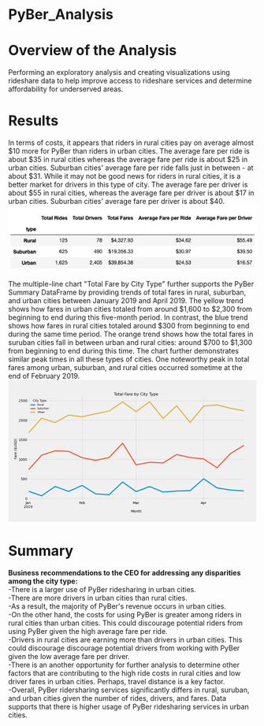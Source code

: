 # PyBer_Analysis

# Overview of the Analysis
Performing an exploratory analysis and creating visualizations using rideshare data to help improve access to rideshare services and determine affordability for underserved areas.

# Results
In terms of costs, it appears that riders in rural cities pay on average almost $10 more for PyBer than riders in urban cities. The average fare per ride is about $35 in rural cities whereas the average fare per ride is about $25 in urban cities. Suburban cities' average fare per ride falls just in between - at about $31. While it may not be good news for riders in rural cities, it is a better market for drivers in this type of city. The average fare per driver is about $55 in rural cities, whereas the average fare per driver is about $17 in urban cities. Suburban cities' average fare per driver is about $40.
<br/>![Anaysis](analysis/analysis.png)

The multiple-line chart "Total Fare by City Type" further supports the PyBer Summary DataFrame by providing trends of total fares in rural, suburban, and urban cities between January 2019 and April 2019. The yellow trend shows how fares in urban cities totaled from around $1,600 to $2,300 from beginning to end during this five-month period. In contrast, the blue trend shows how fares in rural cities totaled around $300 from beginning to end during the same time period. The orange trend shows how the total fares in suruban cities fall in between urban and rural cities: around $700 to $1,300 from beginning to end during this time. The chart further demonstrates similar peak times in all these types of cities. One noteworthy peak in total fares among urban, suburban, and rural cities occurred sometime at the end of February 2019.
![Fig8](analysis/Fig8.png)

# Summary
**Business recommendations to the CEO for addressing any disparities among the city type:**
<br/>-There is a larger use of PyBer ridesharing in urban cities.
<br/>-There are more drivers in urban cities than rural cities.
<br/>-As a result, the majority of PyBer's revenue occurs in urban cities.
<br/>-On the other hand, the costs for using PyBer is greater among riders in rural cities than urban cities. This could discourage potential riders from using PyBer given the high average fare per ride.
<br/>-Drivers in rural cities are earning more than drivers in urban cities. This could discourage discourage potential drivers from working with PyBer given the low average fare per driver.
<br/>-There is an another opportunity for further analysis to determine other factors that are contributing to the high ride costs in rural cities and low driver fares in urban cities. Perhaps, travel distance is a key factor.
<br/>-Overall, PyBer ridersharing services significantly differs in rural, suruban, and urban cities given the number of rides, drivers, and fares. Data supports that there is higher usage of PyBer ridesharing services in urban cities.
